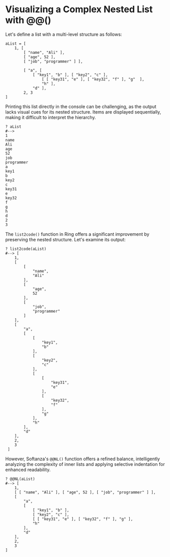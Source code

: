 # Visualizing a Complex Nested List with @@()

Let's define a list with a multi-level structure as follows:

```ring
aList = [
	1, [
    	[ "name", "Ali" ],
		[ "age", 52 ],
		[ "job", "programmer" ] ],

		[ "a", [
        	[ "key1", "b" ], [ "key2", "c" ],
            	[ [ "key31", "e" ], [ "key32", "f" ], "g"  ],
                "h" ],
			"d" ],
		2, 3
]
```

Printing this list directly in the console can be challenging, as the output lacks visual cues for its nested structure. Items are displayed sequentially, making it difficult to interpret the hierarchy.

```ring
? aList
#-->
1
name
Ali
age
52
job
programmer
a
key1
b
key2
c
key31
e
key32
f
g
h
d
2
3
```

The `list2code()` function in Ring offers a significant improvement by preserving the nested structure. Let's examine its output:

```ring
? list2code(aList)
#--> [
	1,
	[
		[
			"name",
			"Ali"
		],
		[
			"age",
			52
		],
		[
			"job",
			"programmer"
		]
	],
	[
		"a",
		[
			[
				"key1",
				"b"
			],
			[
				"key2",
				"c"
			],
			[
				[
					"key31",
					"e"
				],
				[
					"key32",
					"f"
				],
				"g"
			],
			"h"
		],
		"d"
	],
	2,
	3
 ]
```

However, Softanza's `@@NL()` function offers a refined balance, intelligently analyzing the complexity of inner lists and applying selective indentation for enhanced readability.

```ring
? @@NL(aList)
#--> [
	1,
	[ [ "name", "Ali" ], [ "age", 52 ], [ "job", "programmer" ] ],
	[
		"a",
		[
			[ "key1", "b" ],
			[ "key2", "c" ],
			[ [ "key31", "e" ], [ "key32", "f" ], "g" ],
			"h"
		],
		"d"
	],
	2,
	3
]
```